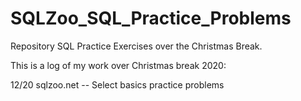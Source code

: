 # SQLZoo_SQL_Practice_Problems
Repository SQL Practice Exercises over the Christmas Break.

This is a log of my work over Christmas break 2020:

12/20  sqlzoo.net -- Select basics practice problems
